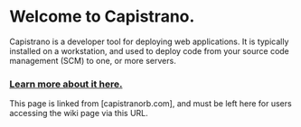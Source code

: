 # Welcome to Capistrano.
	
Capistrano is a developer tool for deploying web applications. It is typically installed on a workstation, and used to deploy code from your source code management (SCM) to one, or more servers.

### [Learn more about it here.](https://github.com/capistrano/capistrano/wiki/)

This page is linked from [capistranorb.com], and must be left here for users accessing the wiki page via this URL.